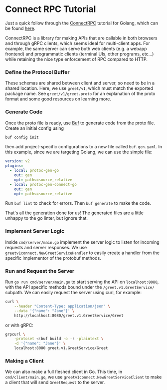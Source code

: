 # Connect RPC Tutorial

Just a quick follow through the [ConnectRPC](https://connectrpc.com/) tutorial for Golang, which can be found [here](https://connectrpc.com/docs/go/getting-started/).

ConnectRPC is a library for making APIs that are callable in both browsers and through gRPC clients, which seems ideal for multi-client apps. For example, the same server can serve both web clients (e.g. a webapp frontend) and programmatic clients (terminal UIs, other programs, etc...) while retaining the nice type enforcement of RPC compared to HTTP.

### Define the Protocol Buffer

These schemas are shared between client and server, so need to be in a shared location. Here, we use `greet/v1`, which must match the exported package name. See `greet/v1/greet.proto` for an explanation of the proto format and some good resources on learning more.

### Generate Code

Once the proto file is ready, use [Buf](https://buf.build/) to generate code from the proto file. Create an initial config using 
```bash
buf config init
```
then add project-specific configurations to a new file called `buf.gen.yaml`. In this example, since we are targeting Golang, we can use the simple file:
```yaml
version: v2
plugins:
  - local: protoc-gen-go
    out: gen
    opt: paths=source_relative
  - local: protoc-gen-connect-go
    out: gen
    opt: paths=source_relative
```
Run `buf lint` to check for errors. Then `buf generate` to make the code.

That's all the generation done for us! The generated files are a little unhappy to the go linter, but ignore that. 

### Implement Server Logic

Inside `cmd/server/main.go` implement the server logic to listen for incoming requests and server responses. We use `greetv1connect.NewGreetServiceHandler` to easily create a handler from the specific implementor of the protobuf methods.

### Run and Request the Server

Run `go run cmd/server/main.go` to start serving the API on `localhost:8080`, with the API specific methods bound under the `/greet.v1.GreetService/` subpath. We can easily request the server using curl, for example:
```bash
curl \
    --header "Content-Type: application/json" \
    --data '{"name": "Jane"}' \
    http://localhost:8080/greet.v1.GreetService/Greet
```
or with gRPC:
```bash
grpcurl \
    -protoset <(buf build -o -) -plaintext \
    -d '{"name": "Jane"}' \
    localhost:8080 greet.v1.GreetService/Greet
```

### Making a Client

We can also make a full fleshed client in Go. This time, in `cmd/client/main.go`, we use `greetv1connect.NewGreetServiceClient` to make a client that will send `GreetRequest` to the server.